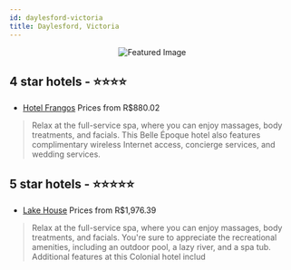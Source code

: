 ```yaml
---
id: daylesford-victoria
title: Daylesford, Victoria
---
```


<center><img src="https://i.travelapi.com/hotels/1000000/40000/34600/34517/8cfe6b09_z.jpg" alt="Featured Image" /></center>


##  4 star hotels - ⭐️⭐️⭐️⭐️

-    [Hotel Frangos](https://us.hurb.com/hotels/daylesford/hotel-frangos-JNP-JP665863?cmp=18055) Prices from R$880.02
   > Relax at the full-service spa, where you can enjoy massages, body treatments, and facials. This Belle Époque hotel also features complimentary wireless Internet access, concierge services, and wedding services.

##  5 star hotels - ⭐️⭐️⭐️⭐️⭐️

-    [Lake House](https://us.hurb.com/hotels/daylesford/lake-house-JNP-JP975486?cmp=18055) Prices from R$1,976.39
   > Relax at the full-service spa, where you can enjoy massages, body treatments, and facials. You're sure to appreciate the recreational amenities, including an outdoor pool, a lazy river, and a spa tub. Additional features at this Colonial hotel includ
